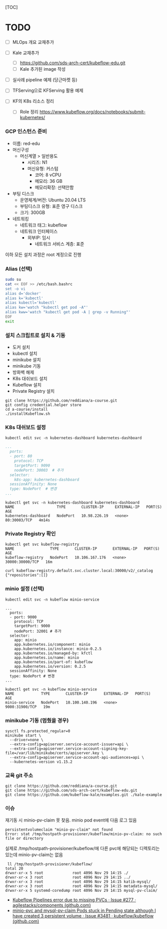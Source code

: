 [TOC]

# TODO

- [ ] MLOps 개요 교재추가
- [ ] Kale 교재추가

  - [ ] https://github.com/sds-arch-cert/kubeflow-edu.git 
  - [ ] Kale 추가된 image 작성
- [ ] 실사례 pipeline 예제 (당근마켓 등)
- [ ] TFServing으로 KFServing 활용 예제
- [ ] KF의 K8s 리소스 정리

  - [ ] Role 정리 https://www.kubeflow.org/docs/notebooks/submit-kubernetes/



### GCP 인스턴스 준비

- 이름: red-edu
- 머신구성
  - 머신계열 > 일반용도
    - 시리즈: N1
    - 머신유형: 커스텀
      - 코어: 8 vCPU
      - 메모리: 36 GB
      - 메모리확장: 선택안함
- 부팅 디스크
  - 운영체계/버전: Ubuntu 20.04 LTS
  - 부팅디스크 유형: 표준 영구 디스크
  - 크기: 300GB
- 네트워킹
  - 네트워크 태그: kubeflow
  - 네트워크 인터페이스
    - 외부IP: 임시
      - 네트워크 서비스 계층: 표준

이하 모든 설치 과정은 root 계정으로 진행

### Alias (선택)

```sh
sudo su
cat << EOF >> /etc/bash.bashrc
set -o vi
alias d='docker'
alias k='kubectl'
alias kubectl='kubectl'
alias kw='watch "kubectl get pod -A"'
alias kww='watch "kubectl get pod -A | grep -v Running"'
EOF
exit
```

### 설치 스크립트로 설치 & 기동

- 도커 설치
- kubectl 설치
- minikube 설치
- minikube 기동
- 방화벽 해제
- K8s 대쉬보드 설치
- Kubeflow 설치
- Private Registry 설치

```
git clone https://github.com/reddiana/a-course.git
git config credential.helper store
cd a-course/install
./installKubeflow.sh
```

### K8s 대쉬보드 설정

```
kubectl edit svc -n kubernetes-dashboard kubernetes-dashboard
```

```yaml
...
  ports:
  - port: 80
    protocol: TCP
    targetPort: 9090
    nodePort: 30003  # 추가    
  selector:
    k8s-app: kubernetes-dashboard
  sessionAffinity: None
  type: NodePort  # 변경
...
```

```
kubectl get svc -n kubernetes-dashboard kubernetes-dashboard
NAME                   TYPE       CLUSTER-IP     EXTERNAL-IP   PORT(S)        AGE
kubernetes-dashboard   NodePort   10.98.226.19   <none>        80:30003/TCP   4m14s
```

### Private Registry 확인

```
kubectl get svc kubeflow-registry
NAME                TYPE       CLUSTER-IP       EXTERNAL-IP   PORT(S)           AGE
kubeflow-registry   NodePort   10.106.167.176   <none>        30000:30000/TCP   16m

curl kubeflow-registry.default.svc.cluster.local:30000/v2/_catalog
{"repositories":[]}
```

### minio 설정 (선택)

```
kubectl edit svc -n kubeflow minio-service
```

```
...
  ports:
  - port: 9000
    protocol: TCP
    targetPort: 9000
    nodePort: 32001 # 추가    
  selector:
    app: minio
    app.kubernetes.io/component: minio
    app.kubernetes.io/instance: minio-0.2.5
    app.kubernetes.io/managed-by: kfctl
    app.kubernetes.io/name: minio
    app.kubernetes.io/part-of: kubeflow
    app.kubernetes.io/version: 0.2.5
  sessionAffinity: None
  type: NodePort # 변경
...
```

```
kubectl get svc -n kubeflow minio-service
NAME            TYPE       CLUSTER-IP       EXTERNAL-IP   PORT(S)          AGE
minio-service   NodePort   10.100.140.196   <none>        9000:31900/TCP   19m
```

### minikube 기동 (멈췄을 경우)

```SHELL
sysctl fs.protected_regular=0
minikube start \
  --driver=none \
  --extra-config=apiserver.service-account-issuer=api \
  --extra-config=apiserver.service-account-signing-key-file=/var/lib/minikube/certs/apiserver.key \
  --extra-config=apiserver.service-account-api-audiences=api \
  --kubernetes-version v1.15.2 
```

### 교육 git 주소
```
git clone https://github.com/reddiana/a-course.git
git clone https://github.com/sds-arch-cert/kubeflow-edu.git
git clone https://github.com/kubeflow-kale/examples.git ./kale-example
```

### 이슈

재기동 시 minio-pv-claim 못 찾음.  minio pod event에 다음 로그 있음

```
persistentvolumeclaim "minio-pv-claim" not found
Error: stat /tmp/hostpath-provisioner/kubeflow/minio-pv-claim: no such file or directory
```

실제로 /tmp/hostpath-provisioner/kubeflow/에 다른 pvc에 해당되는 디렉토리는 있는데 minio-pv-claim는 없음

```
 ll /tmp/hostpath-provisioner/kubeflow/
total 20
drwxr-xr-x 5 root             root 4096 Nov 29 14:15 ./
drwxr-xr-x 3 root             root 4096 Nov 29 14:15 ../
drwxr-xr-x 3 root             root 4096 Nov 29 14:15 katib-mysql/
drwxr-xr-x 3 root             root 4096 Nov 29 14:15 metadata-mysql/
drwxr-xr-x 5 systemd-coredump root 4096 Nov 29 14:15 mysql-pv-claim/
```



- [Kubeflow Pipelines error due to missing PVCs · Issue #277 · agilestacks/components (github.com)](https://github.com/agilestacks/components/issues/277)
- [minio-pvc and mysql-pv-claim Pods stuck in Pending state although I have created 3 persistent volume · Issue #3481 · kubeflow/kubeflow (github.com)](https://github.com/kubeflow/kubeflow/issues/3481)